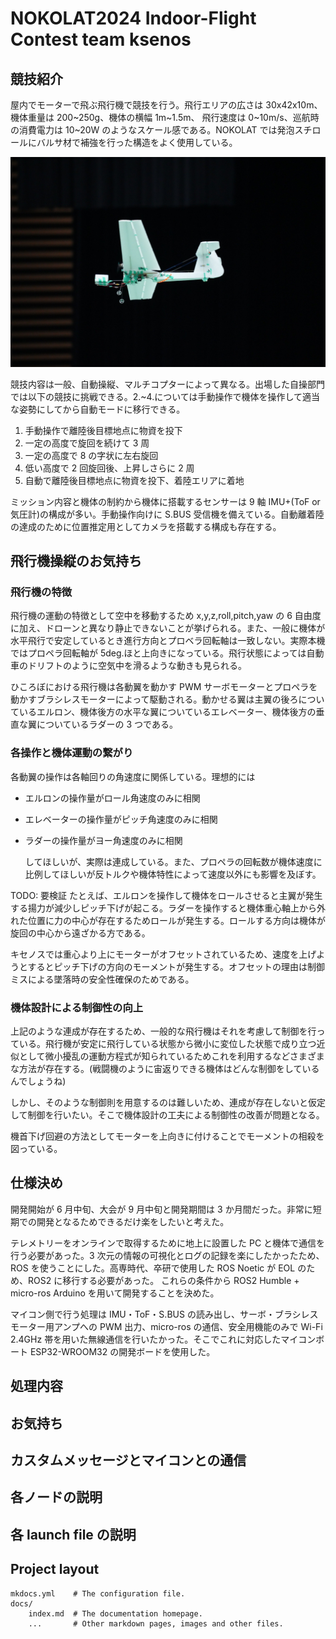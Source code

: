 # NOKOLAT2024 Indoor-Flight Contest team ksenos

## 競技紹介

屋内でモーターで飛ぶ飛行機で競技を行う。飛行エリアの広さは 30x42x10m、機体重量は 200~250g、機体の横幅 1m~1.5m、 飛行速度は 0~10m/s、巡航時の消費電力は 10~20W のようなスケール感である。NOKOLAT では発泡スチロールにバルサ材で補強を行った構造をよく使用している。

![飛行中の機体の様子](img/plane.jpg)

競技内容は一般、自動操縦、マルチコプターによって異なる。出場した自操部門では以下の競技に挑戦できる。2.~4.については手動操作で機体を操作して適当な姿勢にしてから自動モードに移行できる。

1. 手動操作で離陸後目標地点に物資を投下
1. 一定の高度で旋回を続けて 3 周
1. 一定の高度で 8 の字状に左右旋回
1. 低い高度で 2 回旋回後、上昇しさらに 2 周
1. 自動で離陸後目標地点に物資を投下、着陸エリアに着地

ミッション内容と機体の制約から機体に搭載するセンサーは 9 軸 IMU+(ToF or 気圧計)の構成が多い。手動操作向けに S.BUS 受信機を備えている。自動離着陸の達成のために位置推定用としてカメラを搭載する構成も存在する。

## 飛行機操縦のお気持ち

### 飛行機の特徴

飛行機の運動の特徴として空中を移動するため x,y,z,roll,pitch,yaw の 6 自由度に加え、ドローンと異なり静止できないことが挙げられる。また、一般に機体が水平飛行で安定しているとき進行方向とプロベラ回転軸は一致しない。実際本機ではプロペラ回転軸が 5deg.ほと上向きになっている。飛行状態によっては自動車のドリフトのように空気中を滑るような動きも見られる。

ひころぼにおける飛行機は各動翼を動かす PWM サーボモーターとプロペラを動かすブラシレスモーターによって駆動される。動かせる翼は主翼の後ろについているエルロン、機体後方の水平な翼についているエレベーター、機体後方の垂直な翼についているラダーの 3 つである。

### 各操作と機体運動の繋がり

各動翼の操作は各軸回りの角速度に関係している。理想的には

- エルロンの操作量がロール角速度のみに相関
- エレベーターの操作量がピッチ角速度のみに相関
- ラダーの操作量がヨー角速度のみに相関

  してほしいが、実際は連成している。また、プロペラの回転数が機体速度に比例してほしいが反トルクや機体特性によって速度以外にも影響を及ぼす。

TODO: 要検証
たとえば、エルロンを操作して機体をロールさせると主翼が発生する揚力が減少しピッチ下げが起こる。ラダーを操作すると機体重心軸上から外れた位置に力の中心が存在するためロールが発生する。ロールする方向は機体が旋回の中心から遠ざかる方である。

キセノスでは重心より上にモーターがオフセットされているため、速度を上げようとするとピッチ下げの方向のモーメントが発生する。オフセットの理由は制御ミスによる墜落時の安全性確保のためである。

### 機体設計による制御性の向上

上記のような連成が存在するため、一般的な飛行機はそれを考慮して制御を行っている。飛行機が安定に飛行している状態から微小に変位した状態で成り立つ近似として微小擾乱の運動方程式が知られているためこれを利用するなどさまざまな方法が存在する。(戦闘機のように宙返りできる機体はどんな制御をしているんでしょうね)

しかし、そのような制御則を用意するのは難しいため、連成が存在しないと仮定して制御を行いたい。そこで機体設計の工夫による制御性の改善が問題となる。

機首下げ回避の方法としてモーターを上向きに付けることでモーメントの相殺を図っている。

## 仕様決め

開発開始が 6 月中旬、大会が 9 月中旬と開発期間は 3 か月間だった。非常に短期での開発となるためできるだけ楽をしたいと考えた。

テレメトリーをオンラインで取得するために地上に設置した PC と機体で通信を行う必要があった。3 次元の情報の可視化とログの記録を楽にしたかったため、ROS を使うことにした。高専時代、卒研で使用した ROS Noetic が EOL のため、ROS2 に移行する必要があった。
これらの条件から ROS2 Humble + micro-ros Arduino を用いて開発することを決めた。

マイコン側で行う処理は IMU・ToF・S.BUS の読み出し、サーボ・ブラシレスモーター用アンプへの PWM 出力、micro-ros の通信、安全用機能のみで Wi-Fi 2.4GHz 帯を用いた無線通信を行いたかった。そこでこれに対応したマイコンボート ESP32-WROOM32 の開発ボードを使用した。

## 処理内容

## お気持ち

## カスタムメッセージとマイコンとの通信

## 各ノードの説明

## 各 launch file の説明

## Project layout

    mkdocs.yml    # The configuration file.
    docs/
        index.md  # The documentation homepage.
        ...       # Other markdown pages, images and other files.
